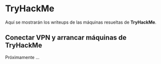 # TryHackMe

Aquí se mostrarán los writeups de las máquinas resueltas de **TryHackMe**.

## Conectar VPN y arrancar máquinas de TryHackMe

Próximamente ...
